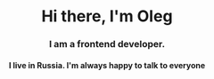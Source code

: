 <h1 align="center">Hi there, I'm Oleg
</h1>
<h3 align="center">I am a frontend developer.</h3>
<h4 align="center">I live in Russia. I'm always happy to talk to everyone</h1>
